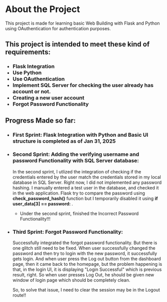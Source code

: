 <h1> About the Project</h1>
This project is made for learning basic Web Building with Flask and Python using OAuthentication for authentication purposes. 

<h2>This project is intended to meet these kind of requirements: </h2>
<ul>
  <h3>
  <li>Flask Integration</li>
  <li>Use Python</li>
  <li>Use OAuthentication</li>
  <li>Implement SQL Server for checking the user already has account or not.</li>
  <li>Creating a new user account</li>
  <li>Forgot Password Functionality</li>
  </h3>
</ul>

<h2>Progress Made so far:</h2>
<ul>
  <h3>
  <li>First Sprint: Flask Integration with Python and Basic UI structure is completed as of Jan 31, 2025</li>
  </h3> 
  <h3><li>Second Sprint: Adding the verifying username and password Functionality with SQL Server database: </h3></li>
  <p>In the second sprint, I utlized the integration of checking if the credentials entered by the user match the credentials stored in my local database in SQL Server. Right now, I did not implemented any password hashing. 
  I manually entered a test user in the database, and checked it in the web application. Flask try to compare the password using <b>check_password_hash()</b> function but I temporarily disabled it using <b>if user_data[3] == password:
  </b>.  </p>
  <ul>
    <li>Under the second sprint, finished the Incorrect Password Functionality!!!</li>
  </ul>
  <li><h3>Third Sprint: Forgot Password Functionality:</h3></li>
  <p>Successfully integrated the forgot password functionality. But there is one glitch still need to be fixed. When user successfully changed the password and then try to login
  with the new password, it successfully gets login. And when user press the Log out button from the dashboard page, then it came back to the homepage, but the problem happening is
  that, in  the login UI, it is displaying "Login Successful" which is previous result, right. So when user presses Log Out, he should be given new window of login page which 
  should be completely clean.</p>

  <p>So, to solve that issue, I need to clear the session may be in the Logout route!!</p>
</ul>
